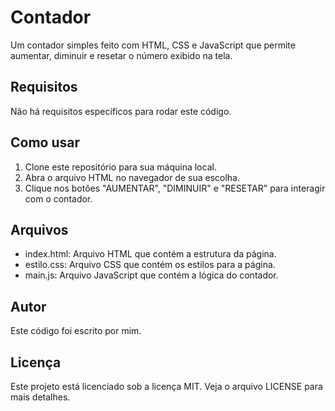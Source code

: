  <h1>Contador</h1>
    <p>Um contador simples feito com HTML, CSS e JavaScript que permite aumentar, diminuir e resetar o número exibido na tela.</p>
    <h2>Requisitos</h2>
    <p>Não há requisitos específicos para rodar este código.</p>
    <h2>Como usar</h2>
    <ol>
      <li>Clone este repositório para sua máquina local.</li>
      <li>Abra o arquivo HTML no navegador de sua escolha.</li>
      <li>Clique nos botões "AUMENTAR", "DIMINUIR" e "RESETAR" para interagir com o contador.</li>
    </ol>
    <h2>Arquivos</h2>
    <ul>
      <li>index.html: Arquivo HTML que contém a estrutura da página.</li>
      <li>estilo.css: Arquivo CSS que contém os estilos para a página.</li>
      <li>main.js: Arquivo JavaScript que contém a lógica do contador.</li>
    </ul>
    <h2>Autor</h2>
    <p>Este código foi escrito por mim.</p>
    <h2>Licença</h2>
    <p>Este projeto está licenciado sob a licença MIT. Veja o arquivo LICENSE para mais detalhes.</p>
